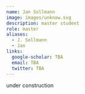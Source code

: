 ```yaml
---
name: Jan Sollmann
image: images/unknow.svg
description: master student
role: master
aliases:
  - J. Sollmann
  - Jan
links:
  google-scholar: TBA
  email: TBA
  twitter: TBA
---
```


under construction
